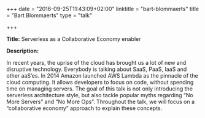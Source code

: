 +++
date = "2016-09-25T11:43:09+02:00"
linktitle = "bart-blommaerts"
title = "Bart Blommaerts"
type = "talk"

+++

<div class="span-15  ">
  <div class="span-15  last ">
  <p><strong>Title:</strong>
Serverless as a Collaborative Economy enabler
</p>

<p><strong>Description:</strong></p>

<p>
In recent years, the uprise of the cloud has brought us a lot of new and disruptive technology. Everybody is talking about SaaS, PaaS, IaaS and other aaS’es. In 2014 Amazon launched AWS Lambda as the pinnacle of the cloud computing. It allows developers to focus on code, without spending time on managing servers. The goal of this talk is not only introducing the serverless architecture style, but also tackle popular myths regarding “No More Servers” and “No More Ops”. Throughout the talk, we will focus on a “collaborative economy” approach to explain these concepts.
</p>
<p>

  </div>
</div>

